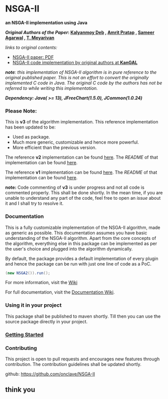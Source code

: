 # NSGA-II

**an NSGA-II implementation using Java**

**_Original Authors of the Paper_: [Kalyanmoy Deb](http://www.egr.msu.edu/~kdeb/)
, [Amrit Pratap](https://scholar.google.com/citations?user=E8wJ7G8AAAAJ&hl=en)
, [Sameer Agarwal](http://ieeexplore.ieee.org/search/searchresult.jsp?searchWithin=%22Authors%22:.QT.S.%20Agarwal.QT.&newsearch=true)
, [T. Meyarivan](http://ieeexplore.ieee.org/search/searchresult.jsp?searchWithin=%22Authors%22:.QT.T.%20Meyarivan.QT.&newsearch=true)**

_links to original contents:_

* [NSGA-II paper: PDF](http://citeseerx.ist.psu.edu/viewdoc/download?doi=10.1.1.542.385&rep=rep1&type=pdf)
* [NSGA-II code implementation by original authors at **KanGAL**](https://www.iitk.ac.in/kangal/codes.shtml)

_**note**: this implementation of NSGA-II algorithm is in pure reference to the original published paper. This is not an
effort to convert the originally implemented C code in Java. The original C code by the authors has not be referred to
while writing this implementation._

_**Dependency: Java( >= 13), JFreeChart(1.5.0), JCommon(1.0.24)**_

### Please Note:

This is **v3** of the algorithm implementation. This reference implementation has been updated to be:

* Used as package.
* Much more generic, customizable and hence more powerful.
* More efficient than the previous version.

The reference **v2** implementation can be found [here](https://github.com/onclave/NSGA-II/tree/master/v2). The _README_
of that implementation can be found [here](https://github.com/onclave/NSGA-II/blob/master/v2/README.md).

The reference **v1** implementation can be found [here](https://github.com/onclave/NSGA-II/tree/master/v1). The _README_
of that implementation can be found [here](https://github.com/onclave/NSGA-II/blob/master/v1/README.md).

**note:** Code commenting of **v3** is under progress and not all code is commented properly. This shall be done
shortly. In the mean time, if you are unable to understand any part of the code, feel free to open an _issue_ about it
and I shall try to resolve it.

### Documentation

This is a fully customizable implementation of the NSGA-II algorithm, made as generic as possible. This documentation
assumes you have basic understanding of the NSGA-II algorithm. Apart from the core concepts of the algorithm, everything
else in this package can be implemented as per the user's choice and plugged into the algorithm dynamically.

By default, the package provides a default implementation of every plugin and hence the package can be run with just one
line of code as a PoC.

 ```java
(new NSGA2()).run();
 ```

For more information, visit the [Wiki](https://github.com/onclave/NSGA-II/wiki)

For full documentation, visit the [Documentation Wiki](https://github.com/onclave/NSGA-II/wiki/Documentation).

### Using it in your project

This package shall be published to maven shortly. Till then you can use the source package directly in your project.

### [Getting Started](https://github.com/onclave/NSGA-II/wiki/Getting-Started)

### Contributing

This project is open to pull requests and encourages new features through contribution. The contribution guidelines
shall be updated shortly.

github: https://github.com/onclave/NSGA-II

## think you  
